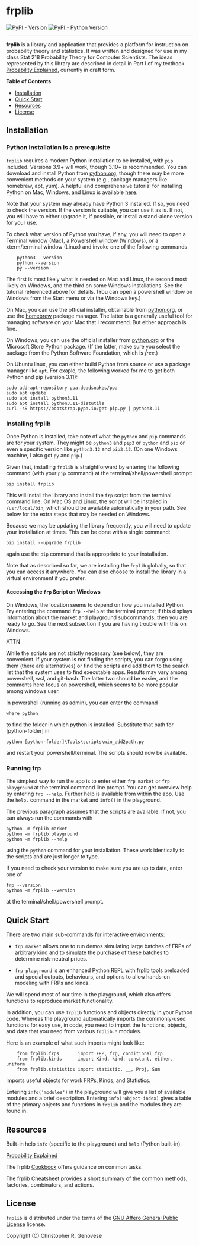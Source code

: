 # frplib

[![PyPI - Version](https://img.shields.io/pypi/v/frplib.svg)](https://pypi.org/project/frplib)
[![PyPI - Python Version](https://img.shields.io/pypi/pyversions/frplib.svg)](https://pypi.org/project/frplib)

-----

**frplib** is a library and application that provides a platform for instruction
on probability theory and statistics. It was written and designed for use in
my class Stat 218 Probability Theory for Computer Scientists.
The ideas represented by this library are described in detail in Part I of
my textbook [Probability Explained](docs/probex.pdf), currently in draft
form.

**Table of Contents**

- [Installation](#installation)
- [Quick Start](#quick-start)
- [Resources](#resources)
- [License](#license)

## Installation

### Python installation is a prerequisite

`frplib` requires a modern Python installation to be installed, with `pip` included.
Versions 3.9+ will work, though 3.10+ is recommended. You can download and install
Python from [python.org](https://www.python.org/downloads/), though there may
be more convenient methods on your system (e.g., package managers
like homebrew, apt, yum).
A helpful and comprehensive tutorial for installing Python on Mac, Windows, and Linux
is available [here](https://realpython.com/installing-python/).

Note that your system may already have Python 3 installed. If so, you need to check
the version. If the version is suitable, you can use it as is.
If not, you will have to either upgrade it, if possible, or install a stand-alone version
for your use.

To check what version of Python you have, if any, you will need to open
a Terminal window (Mac), a Powershell window (Windows), or a xterm/terminal window (Linux)
and invoke one of the following commands
```
    python3 --version
    python --version
    py --version
```
The first is most likely what is needed on Mac and Linux,
the second most likely on Windows, and the third on some Windows installations.
See the tutorial referenced above for details.
(You can open a powershell window on Windows
from the Start menu or via the Windows key.)

On Mac, you can use the official installer, obtainable from 
[python.org](https://www.python.org/downloads/),
or use the [homebrew](https://brew.sh/) package manager.
The latter is a generally useful tool for managing software on your Mac
that I recommend. But either approach is fine.

On Windows, you can use the official installer from
[python.org](https://www.python.org/downloads/)
or the Microsoft Store Python package.
(If the latter, make sure you select the package from
the Python Software Foundation, which is *free*.)

On Ubuntu linux, you can either build Python from source
or use a package manager like `apt`.
For exaple, 
the following worked for me to get both Python and pip (version 3.11):
```
sudo add-apt-repository ppa:deadsnakes/ppa
sudo apt update
sudo apt install python3.11
sudo apt install python3.11-distutils
curl -sS https://bootstrap.pypa.io/get-pip.py | python3.11
```

### Installing frplib

Once Python is installed, take note of what the `python` and `pip` commands
are for your system.
They might be `python3` and `pip3`
or `python` and `pip`
or even a specific version like `python3.12` and `pip3.12`.
(On one Windows machine, I also got `py` and `pip`.)

Given that, installing `frplib` is straightforward
by entering the following command (with your `pip` command)
at the terminal/shell/powershell prompt:

```console
pip install frplib
```

This will install the library and install the `frp` script from the terminal
command line. On Mac OS and Linux, the script will be installed in `/usr/local/bin`,
which should be available automatically in your path.
See below for the extra steps that may be needed on Windows.

Because we may be updating the library frequently, you will need to update
your installation at times. This can be done with a single command:

```console
pip install --upgrade frplib
```

again use the `pip` command that is appropriate to your installation.

Note that as described so far, we are installing the `frplib` globally,
so that you can access it anywhere.
You can also choose to install the library in a virtual environment
if you prefer.

#### Accessing the `frp` Script on Windows

On Windows, the location seems to depend on how you installed Python.
Try entering the command `frp --help` at the terminal prompt; if this displays
information about the market and playground subcommands, then you are ready to go.
See the next subsection if you are having trouble with this on Windows.

ATTN

While the scripts are not strictly necessary (see below), they are convenient.
If your system is not finding the scripts, you can forgo using them (there are
alternatives) or find the scripts and add them to the search list that the
system uses to find executable apps.  Results may vary among powershell,
wsl, and git-bash. The latter two should be easier, and the comments here
focus on powershell, which seems to be more popular among windows user.


In powershell (running as admin), you can enter the command

```
where python
```

to find the folder in which python is installed.
Substitute that path for [python-folder] in
```
python [python-folder]\Tools\scripts\win_add2path.py
```
and restart your powershell/terminal. The scripts should now be available.


### Running frp

The simplest way to run the app is to enter either `frp market` or `frp playground`
at the terminal command line prompt. You can get overview help by entering
`frp --help`. Further help is available from within the app. Use the
`help.` command in the market and `info()` in the playground.

The previous paragraph assumes that the scripts are available. If not,
you can always run the commands with

```console
python -m frplib market
python -m frplib playground
python -m frplib --help
```

using the `python` command for your installation.
These work identically to the scripts and are just longer to type.

If you need to check your version to make sure you are up to date,
enter one of

```console
frp --version
python -m frplib --version
```

at the terminal/shell/powershell prompt.


## Quick Start

There are two main sub-commands for interactive environments:

- `frp market` allows one to run demos simulating large batches of FRPs of arbitrary kind
   and to simulate the purchase of these batches to determine risk-neutral prices.
   
- `frp playground` is an enhanced Python REPL with frplib tools preloaded and special
   outputs, behaviours, and options to allow hands-on modeling with FRPs and kinds.

We will spend most of our time in the playground, which also offers functions
to reproduce market functionality.

In addition, you can use `frplib` functions and objects
directly in your Python code. Whereas the playground automatically
imports the commonly-used functions for easy use, in code, you
need to import the functions, objects, and data that you need
from various `frplib.*` modules.

Here is an example of what such imports might look like:

```python3
    from frplib.frps       import FRP, frp, conditional_frp
    from frplib.kinds      import Kind, kind, constant, either, uniform
    from frplib.statistics import statistic, __, Proj, Sum
```

imports useful objects for work FRPs, Kinds, and Statistics.

Entering `info('modules')` in the playground will give you
a list of available modules and a brief description.
Entering `info('object-index)` gives a table of the primary
objects and functions in `frplib` and the modules they
are found in.


## Resources

Built-in help `info` (specific to the playground) and `help` (Python built-in).

[Probability Explained](docs/probex.pdf)

The frplib [Cookbook](docs/frplib-cookbook.pdf) offers guidance on common tasks.

The frplib [Cheatsheet](docs/frplib-cheatsheet.pdf) provides a short
summary of the common methods, factories, combinators, and actions.


## License

`frplib` is distributed under the terms of the
[GNU Affero General Public License](http://www.gnu.org/licenses/) license.

Copyright (C) Christopher R. Genovese
